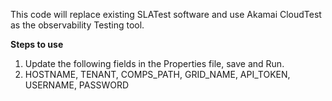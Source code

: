 This code will replace existing SLATest software and use Akamai CloudTest as the observability Testing tool.

**Steps to use**
1. Update the following fields in the Properties file, save and Run.
2. HOSTNAME, TENANT, COMPS_PATH, GRID_NAME, API_TOKEN, USERNAME, PASSWORD
